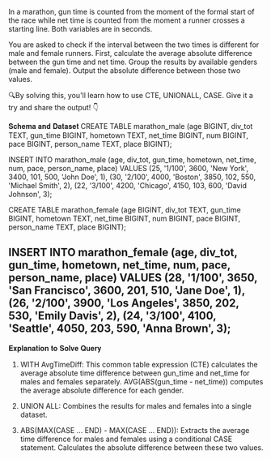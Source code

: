 In a marathon, gun time is counted from the moment of the formal start of the race while net time is counted from the moment a runner crosses a starting line. Both variables are in seconds.

You are asked to check if the interval between the two times is different for male and female runners. First, calculate the average absolute difference between the gun time and net time. Group the results by available genders (male and female). Output the absolute difference between those two values.

🔍By solving this, you'll learn how to use CTE, UNIONALL, CASE. Give it a try and share the output! 👇

𝐒𝐜𝐡𝐞𝐦𝐚 𝐚𝐧𝐝 𝐃𝐚𝐭𝐚𝐬𝐞𝐭
CREATE TABLE marathon_male (age BIGINT, div_tot TEXT, gun_time BIGINT, hometown TEXT, net_time BIGINT, num BIGINT, pace BIGINT, person_name TEXT, place BIGINT);

INSERT INTO marathon_male (age, div_tot, gun_time, hometown, net_time, num, pace, person_name, place) VALUES (25, '1/100', 3600, 'New York', 3400, 101, 500, 'John Doe', 1), (30, '2/100', 4000, 'Boston', 3850, 102, 550, 'Michael Smith', 2), (22, '3/100', 4200, 'Chicago', 4150, 103, 600, 'David Johnson', 3);

CREATE TABLE marathon_female (age BIGINT, div_tot TEXT, gun_time BIGINT, hometown TEXT, net_time BIGINT, num BIGINT, pace BIGINT, person_name TEXT, place BIGINT);

INSERT INTO marathon_female (age, div_tot, gun_time, hometown, net_time, num, pace, person_name, place) VALUES (28, '1/100', 3650, 'San Francisco', 3600, 201, 510, 'Jane Doe', 1), (26, '2/100', 3900, 'Los Angeles', 3850, 202, 530, 'Emily Davis', 2), (24, '3/100', 4100, 'Seattle', 4050, 203, 590, 'Anna Brown', 3);
---------

𝐄𝐱𝐩𝐥𝐚𝐧𝐚𝐭𝐢𝐨𝐧 𝐭𝐨 𝐒𝐨𝐥𝐯𝐞 𝐐𝐮𝐞𝐫𝐲
1. WITH AvgTimeDiff: This common table expression (CTE) calculates the average absolute time difference between gun_time and net_time for males and females separately. AVG(ABS(gun_time - net_time)) computes the average absolute difference for each gender.

2. UNION ALL: Combines the results for males and females into a single dataset.

3. ABS(MAX(CASE ... END) - MAX(CASE ... END)): Extracts the average time difference for males and females using a conditional CASE statement. Calculates the absolute difference between these two values.
